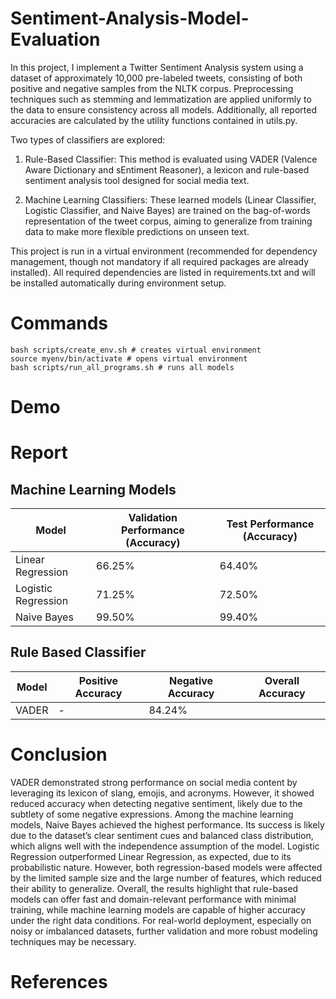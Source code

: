 # Sentiment-Analysis-Model-Evaluation

In this project, I implement a Twitter Sentiment Analysis system using a dataset of
approximately 10,000 pre-labeled tweets, consisting of both positive and negative samples
from the NLTK corpus. Preprocessing techniques such as stemming and lemmatization are 
applied uniformly to the data to ensure consistency across all models. Additionally, all 
reported accuracies are calculated by the utility functions contained in utils.py.

Two types of classifiers are explored:
1. Rule-Based Classifier: This method is evaluated using VADER (Valence Aware Dictionary
and sEntiment Reasoner), a lexicon and rule-based sentiment analysis tool designed for
social media text.

2. Machine Learning Classifiers: These learned models (Linear Classifier, Logistic Classifier,
and Naive Bayes) are trained on the bag-of-words representation of the tweet corpus, aiming to
generalize from training data to make more flexible predictions on unseen text. 

This project is run in a virtual environment (recommended for dependency
management, though not mandatory if all required packages are already installed).
All required dependencies are listed in requirements.txt and will be installed
automatically during environment setup.

# Commands
```
bash scripts/create_env.sh # creates virtual environment
source myenv/bin/activate # opens virtual environment
bash scripts/run_all_programs.sh # runs all models
```

# Demo

# Report

## Machine Learning Models
| Model         | Validation Performance (Accuracy) | Test Performance (Accuracy) | 
|---------------|----------|-----------|
| Linear Regression | 66.25%   | 64.40%    | 
| Logistic Regression | 71.25%    | 72.50%    | 
| Naive Bayes   | 99.50%     | 99.40%     | 

## Rule Based Classifier
| Model         | Positive Accuracy  | Negative Accuracy  | Overall Accuracy |
|---------------|----------|-----------|-----------|
| VADER         | -    | 84.24%     | 

# Conclusion

VADER demonstrated strong performance on social media content by leveraging its lexicon of slang, 
emojis, and acronyms. However, it showed reduced accuracy when detecting negative sentiment, likely due to the subtlety of some negative expressions.
Among the machine learning models, Naive Bayes achieved the highest performance.
Its success is likely due to the dataset’s clear sentiment cues and balanced class distribution,
which aligns well with the independence assumption of the model. Logistic Regression
outperformed Linear Regression, as expected, due to its probabilistic nature. However, both
regression-based models were affected by the limited sample size and the large number of
features, which reduced their ability to generalize.
Overall, the results highlight that rule-based models can offer fast and
domain-relevant performance with minimal training, while machine learning models are
capable of higher accuracy under the right data conditions. For real-world deployment,
especially on noisy or imbalanced datasets, further validation and more robust modeling
techniques may be necessary.

# References
